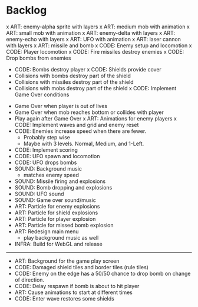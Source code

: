 # Backlog

x ART: enemy-alpha sprite with layers
x ART: medium mob with animation
x ART: small mob with animation
x ART: enemy-delta with layers
x ART: enemy-echo with layers
x ART: UFO with animation
x ART: laser cannon with layers
x ART: missile and bomb
x CODE: Enemy setup and locomotion
x CODE: Player locomotion
x CODE: Fire missiles destroy enemies
x CODE: Drop bombs from enemies
  - CODE: Bombs destroy player
x CODE: Shields provide cover
  - Collisions with bombs destroy part of the shield
  - Collisions with missiles destroy part of the shield
  - Collisions with mobs destroy part of the shield
x CODE: Implement Game Over conditions
  * Game Over when player is out of lives
  * Game Over when mob reaches bottom or collides with player
  * Play again after Game Over
x ART: Animations for enemy players
x CODE: Implement waves and grid and enemy reset
* CODE: Enemies increase speed when there are fewer.
  - Probably step wise
  - Maybe with 3 levels. Normal, Medium, and 1-Left.
* CODE: Implement scoring
* CODE: UFO spawn and locomotion
* CODE: UFO drops bombs
* SOUND: Background music
  -  matches enemy speed
* SOUND: Missile firing and explosions
* SOUND: Bomb dropping and explosions
* SOUND: UFO sound
* SOUND: Game over sound/music
* ART: Particle for enemy explosions
* ART: Particle for shield explosions
* ART: Particle for player explosion
* ART: Particle for missed bomb explosion
* ART: Redesign main menu
  - play background music as well
* INFRA: Build for WebGL and release
---
* ART: Background for the game play screen
* CODE: Damaged shield tiles and border tiles (rule tiles)
* CODE: Enemy on the edge has a 50/50 chance to drop bomb on change of direction.
* CODE: Delay respawn if bomb is about to hit player
* ART: Cause animations to start at different times
* CODE: Enter wave restores some shields
